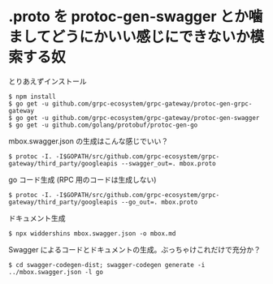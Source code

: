 # .proto を protoc-gen-swagger とか噛ましてどうにかいい感じにできないか模索する奴

とりあえずインストール

```
$ npm install
$ go get -u github.com/grpc-ecosystem/grpc-gateway/protoc-gen-grpc-gateway
$ go get -u github.com/grpc-ecosystem/grpc-gateway/protoc-gen-swagger
$ go get -u github.com/golang/protobuf/protoc-gen-go
```

mbox.swagger.json の生成はこんな感じでいい？

```
$ protoc -I. -I$GOPATH/src/github.com/grpc-ecosystem/grpc-gateway/third_party/googleapis --swagger_out=. mbox.proto
```

go コード生成 (RPC 用のコードは生成しない)

```
$ protoc -I. -I$GOPATH/src/github.com/grpc-ecosystem/grpc-gateway/third_party/googleapis --go_out=. mbox.proto
```

ドキュメント生成

```
$ npx widdershins mbox.swagger.json -o mbox.md
```

Swagger によるコードとドキュメントの生成。ぶっちゃけこれだけで充分か？

```
$ cd swagger-codegen-dist; swagger-codegen generate -i ../mbox.swagger.json -l go
```
